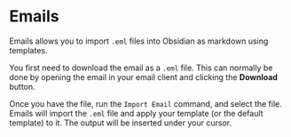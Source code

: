 # Emails

Emails allows you to import `.eml` files into Obsidian as markdown using templates.

You first need to download the email as a `.eml` file. This can normally be done by opening the email in your email client and clicking the **Download** button.

Once you have the file, run the `Import Email` command, and select the file.
Emails will import the `.eml` file and apply your template (or the default template) to it. The output will be inserted under your cursor.
